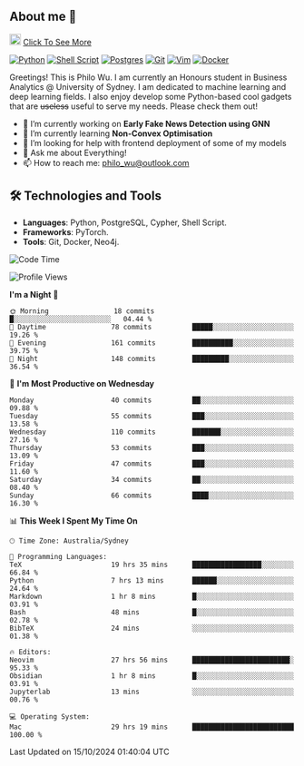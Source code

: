 ## About me 🤗

<a href="#"><img src="https://media.giphy.com/media/hvRJCLFzcasrR4ia7z/giphy.gif" width="20px" height="20px"></a> [Click To See More](https://codeboyphilo.github.io)

[![Python](https://img.shields.io/badge/python-3670A0?style=for-the-badge&logo=python&logoColor=ffdd54)](#)
[![Shell Script](https://img.shields.io/badge/shell_script-%23121011.svg?style=for-the-badge&logo=gnu-bash&logoColor=white)](#)
[![Postgres](https://img.shields.io/badge/postgres-%23316192.svg?style=for-the-badge&logo=postgresql&logoColor=white)](#)
[![Git](https://img.shields.io/badge/git-%23F05033.svg?style=for-the-badge&logo=git&logoColor=white)](#)
[![Vim](https://img.shields.io/badge/VIM-%2311AB00.svg?style=for-the-badge&logo=vim&logoColor=white)](#)
[![Docker](https://img.shields.io/badge/docker-%230db7ed.svg?style=for-the-badge&logo=docker&logoColor=white)](#)

Greetings! This is Philo Wu. I am currently an Honours student in Business Analytics \@ University of Sydney. I am dedicated to machine learning and deep learning fields. I also enjoy develop some Python-based cool gadgets that are ~~useless~~ useful to serve my needs. Please check them out!

- 🔭 I’m currently working on **Early Fake News Detection using GNN**
- 🌱 I’m currently learning **Non-Convex Optimisation**
- 🤔 I’m looking for help with frontend deployment of some of my models
- 💬 Ask me about Everything!
- 📫 How to reach me: philo_wu@outlook.com

## 🛠 Technologies and Tools
- **Languages**: Python, PostgreSQL, Cypher, Shell Script.
- **Frameworks**: PyTorch.
- **Tools**: Git, Docker, Neo4j.

<!--START_SECTION:waka-->
![Code Time](http://img.shields.io/badge/Code%20Time-541%20hrs%2024%20mins-blue)

![Profile Views](http://img.shields.io/badge/Profile%20Views-0-blue)

**I'm a Night 🦉** 

```text
🌞 Morning                18 commits          █░░░░░░░░░░░░░░░░░░░░░░░░   04.44 % 
🌆 Daytime                78 commits          █████░░░░░░░░░░░░░░░░░░░░   19.26 % 
🌃 Evening                161 commits         ██████████░░░░░░░░░░░░░░░   39.75 % 
🌙 Night                  148 commits         █████████░░░░░░░░░░░░░░░░   36.54 % 
```
📅 **I'm Most Productive on Wednesday** 

```text
Monday                   40 commits          ██░░░░░░░░░░░░░░░░░░░░░░░   09.88 % 
Tuesday                  55 commits          ███░░░░░░░░░░░░░░░░░░░░░░   13.58 % 
Wednesday                110 commits         ███████░░░░░░░░░░░░░░░░░░   27.16 % 
Thursday                 53 commits          ███░░░░░░░░░░░░░░░░░░░░░░   13.09 % 
Friday                   47 commits          ███░░░░░░░░░░░░░░░░░░░░░░   11.60 % 
Saturday                 34 commits          ██░░░░░░░░░░░░░░░░░░░░░░░   08.40 % 
Sunday                   66 commits          ████░░░░░░░░░░░░░░░░░░░░░   16.30 % 
```


📊 **This Week I Spent My Time On** 

```text
🕑︎ Time Zone: Australia/Sydney

💬 Programming Languages: 
TeX                      19 hrs 35 mins      █████████████████░░░░░░░░   66.84 % 
Python                   7 hrs 13 mins       ██████░░░░░░░░░░░░░░░░░░░   24.64 % 
Markdown                 1 hr 8 mins         █░░░░░░░░░░░░░░░░░░░░░░░░   03.91 % 
Bash                     48 mins             █░░░░░░░░░░░░░░░░░░░░░░░░   02.78 % 
BibTeX                   24 mins             ░░░░░░░░░░░░░░░░░░░░░░░░░   01.38 % 

🔥 Editors: 
Neovim                   27 hrs 56 mins      ████████████████████████░   95.33 % 
Obsidian                 1 hr 8 mins         █░░░░░░░░░░░░░░░░░░░░░░░░   03.91 % 
Jupyterlab               13 mins             ░░░░░░░░░░░░░░░░░░░░░░░░░   00.76 % 

💻 Operating System: 
Mac                      29 hrs 19 mins      █████████████████████████   100.00 % 
```


 Last Updated on 15/10/2024 01:40:04 UTC
<!--END_SECTION:waka-->
